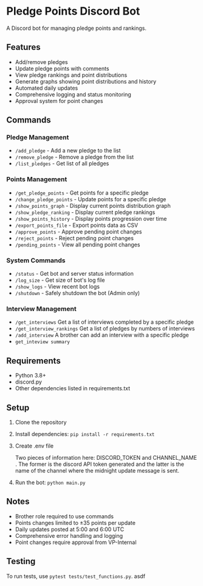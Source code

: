 # Pledge Points Discord Bot

A Discord bot for managing pledge points and rankings.

## Features

- Add/remove pledges
- Update pledge points with comments
- View pledge rankings and point distributions
- Generate graphs showing point distributions and history
- Automated daily updates
- Comprehensive logging and status monitoring
- Approval system for point changes

## Commands

### Pledge Management
- `/add_pledge` - Add a new pledge to the list
- `/remove_pledge` - Remove a pledge from the list
- `/list_pledges` - Get list of all pledges

### Points Management  
- `/get_pledge_points` - Get points for a specific pledge
- `/change_pledge_points` - Update points for a specific pledge
- `/show_points_graph` - Display current points distribution graph
- `/show_pledge_ranking` - Display current pledge rankings
- `/show_points_history` - Display points progression over time
- `/export_points_file` - Export points data as CSV
- `/approve_points` - Approve pending point changes
- `/reject_points` - Reject pending point changes
- `/pending_points` - View all pending point changes

### System Commands
- `/status` - Get bot and server status information
- `/log_size` - Get size of bot's log file
- `/show_logs` - View recent bot logs
- `/shutdown` - Safely shutdown the bot (Admin only)

### Interview Management

- `/get_interviews` Get a list of interviews completed by a specific pledge
- `/get_interview_rankings` Get a list of pledges by numbers of interviews
- `/add_interview` A brother can add an interview with a specific pledge
- `get_inteview summary`

## Requirements

- Python 3.8+
- discord.py
- Other dependencies listed in requirements.txt

## Setup

1. Clone the repository
2. Install dependencies: `pip install -r requirements.txt`
3. Create .env file

   Two pieces of information here: DISCORD_TOKEN and CHANNEL_NAME . The former is the discord API token generated and
   the latter is the name of the channel where the midnight
   update message is sent.
4. Run the bot: `python main.py`

## Notes

- Brother role required to use commands
- Points changes limited to ±35 points per update
- Daily updates posted at 5:00 and 6:00 UTC
- Comprehensive error handling and logging
- Point changes require approval from VP-Internal


## Testing

To run tests, use `pytest tests/test_functions.py`.
asdf
    
